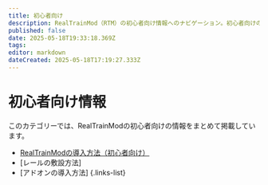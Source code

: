 ```yaml
---
title: 初心者向け
description: RealTrainMod（RTM）の初心者向け情報へのナビゲーション。初心者向けの情報がまるわかり！
published: false
date: 2025-05-18T19:33:18.369Z
tags: 
editor: markdown
dateCreated: 2025-05-18T17:19:27.333Z
---
```


# 初心者向け情報

このカテゴリーでは、RealTrainModの初心者向けの情報をまとめて掲載しています。

- [RealTrainModの導入方法（初心者向け）](/ja/getting-started/installing.md)
- [レールの敷設方法]
- [アドオンの導入方法]
{.links-list}